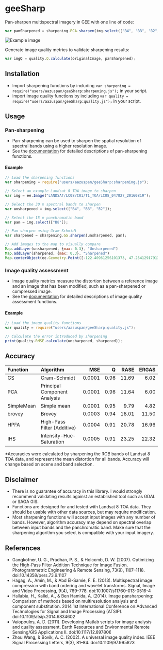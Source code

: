 # geeSharp

Pan-sharpen multispectral imagery in GEE with one line of code:

```javascript
var panSharpened = sharpening.PCA.sharpen(img.select(["B4", "B3", "B2",]), img.select(["B8"]);
```

![Example image](https://raw.githubusercontent.com/aazuspan/geeSharp.js/main/sharpening_example.png)

Generate image quality metrics to validate sharpening results:

```javascript
var imgQ = quality.Q.calculate(originalImage, panSharpened);
```

## Installation

- Import sharpening functions by including `var sharpening = require("users/aazuspan/geeSharp:sharpening.js");` in your script.
- Import image quality functions by including `var quality = require("users/aazuspan/geeSharp:quality.js");` in your script.

## Usage

### Pan-sharpening

- Pan-sharpening can be used to sharpen the spatial resolution of spectral bands using a higher resolution image.
- See the [documentation](https://github.com/aazuspan/geeSharp/wiki/Sharpening-Functions) for detailed descriptions of pan-sharpening functions.

#### Example

```javascript
// Load the sharpening functions
var sharpening = require("users/aazuspan/geeSharp:sharpening.js");

// Select an example Landsat 8 TOA image to sharpen
var img = ee.Image("LANDSAT/LC08/C01/T1_TOA/LC08_047027_20160819");

// Select the 30 m spectral bands to sharpen
var unsharpened = img.select(["B4", "B3", "B2"]);

// Select the 15 m panchromatic band
var pan = img.select(["B8"]);

// Pan-sharpen using Gram-Schmidt
var sharpened = sharpening.GS.sharpen(unsharpened, pan);

// Add images to the map to visually compare
Map.addLayer(unsharpened, {max: 0.3}, "Unsharpened")
Map.addLayer(sharpened, {max: 0.3}, "Sharpened")
Map.centerObject(ee.Geometry.Point([-122.40961256101373, 47.25412917913268]), 14)
```

### Image quality assessment

- Image quality metrics measure the distortion between a reference image and an image that has been modified, such as a pan-sharpened or compressed image.
- See the [documentation](https://github.com/aazuspan/geeSharp/wiki/Image-Quality-Assessment) for detailed descriptions of image quality assessment functions.

#### Example

```javascript
// Load the image quality functions
var quality = require("users/aazuspan/geeSharp:quality.js");

// Calculate the error introduced by sharpening
print(quality.RMSE.calculate(unsharpened, sharpened));
```

## Accuracy

| Function   | Algorithm                    |    MSE |    Q |  RASE | ERGAS |
| :--------- | :--------------------------- | -----: | ---: | ----: | ----: |
| GS         | Gram-Schmidt                 | 0.0001 | 0.96 | 11.69 |  6.02 |
| PCA        | Principal Component Analysis | 0.0001 | 0.96 | 11.64 |  6.00 |
| SimpleMean | Simple mean                  | 0.0001 | 0.95 |  9.79 |  4.82 |
| brovey     | Brovey                       | 0.0003 | 0.94 | 18.01 | 11.50 |
| HPFA       | High-Pass Filter (Additive)  | 0.0004 | 0.91 | 20.78 | 16.96 |
| IHS        | Intensity-Hue-Saturation     | 0.0005 | 0.91 | 23.25 | 22.32 |

\*Accuracies were calculated by sharpening the RGB bands of Landsat 8 TOA data, and represent the mean distortion for all bands. Accuracy will change based on scene and band selection.

## Disclaimer

- There is no guarantee of accuracy in this library. I would strongly recommend validating results against an established tool such as GDAL or SAGA GIS.
- Functions are designed for and tested with Landsat 8 TOA data. They should be usable with other data sources, but may require modification.
- Most sharpening functions will accept input images with any number of bands. However, algorithm accuracy may depend on spectral overlap between input bands and the panchromatic band. Make sure that the sharpening algorithm you select is compatible with your input imagery.

## References

- Gangkofner, U. G., Pradhan, P. S., & Holcomb, D. W. (2007). Optimizing the High-Pass Filter Addition Technique for Image Fusion. Photogrammetric Engineering & Remote Sensing, 73(9), 1107–1118. doi:10.14358/pers.73.9.1107
- Hagag, A., Amin, M., & Abd El-Samie, F. E. (2013). Multispectral image compression with band ordering and wavelet transforms. Signal, Image and Video Processing, 9(4), 769–778. doi:10.1007/s11760-013-0516-4
- Hallabia, H., Kallel, A., & Ben Hamida, A. (2014). Image pansharpening: Comparison of methods based on multiresolution analysis and component substitution. 2014 1st International Conference on Advanced Technologies for Signal and Image Processing (ATSIP). doi:10.1109/atsip.2014.6834602
- Vaiopoulos, A. D. (2011). Developing Matlab scripts for image analysis and quality assessment. Earth Resources and Environmental Remote Sensing/GIS Applications II. doi:10.1117/12.897806
- Zhou Wang, & Bovik, A. C. (2002). A universal image quality index. IEEE Signal Processing Letters, 9(3), 81–84. doi:10.1109/97.995823
